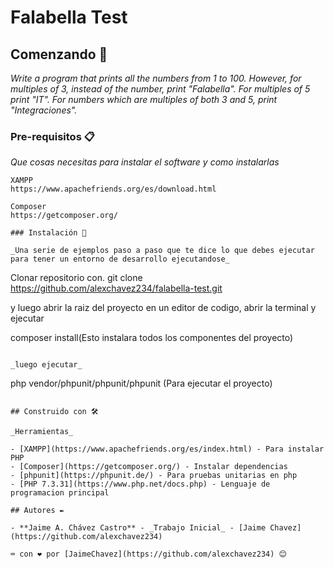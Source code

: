 # Falabella Test

## Comenzando 🚀

_Write a program that prints all the numbers from 1 to 100. However, for
multiples of 3, instead of the number, print "Falabella". For multiples of 5 print
"IT". For numbers which are multiples of both 3 and 5, print "Integraciones"._

### Pre-requisitos 📋

_Que cosas necesitas para instalar el software y como instalarlas_

```
XAMPP
https://www.apachefriends.org/es/download.html

Composer
https://getcomposer.org/

### Instalación 🔧

_Una serie de ejemplos paso a paso que te dice lo que debes ejecutar para tener un entorno de desarrollo ejecutandose_

```
Clonar repositorio con.
git clone https://github.com/alexchavez234/falabella-test.git

y luego abrir la raiz del proyecto en un editor de codigo, abrir la terminal y ejecutar

composer install(Esto instalara todos los componentes del proyecto)
```

_luego ejecutar_

```
php vendor/phpunit/phpunit/phpunit (Para ejecutar el proyecto)
```

## Construido con 🛠️

_Herramientas_

- [XAMPP](https://www.apachefriends.org/es/index.html) - Para instalar PHP
- [Composer](https://getcomposer.org/) - Instalar dependencias
- [phpunit](https://phpunit.de/) - Para pruebas unitarias en php
- [PHP 7.3.31](https://www.php.net/docs.php) - Lenguaje de programacion principal

## Autores ✒️

- **Jaime A. Chávez Castro** - _Trabajo Inicial_ - [Jaime Chavez](https://github.com/alexchavez234)

⌨️ con ❤️ por [JaimeChavez](https://github.com/alexchavez234) 😊
